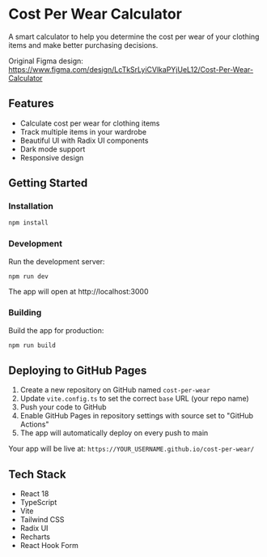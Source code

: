 # Cost Per Wear Calculator

A smart calculator to help you determine the cost per wear of your clothing items and make better purchasing decisions.

Original Figma design: https://www.figma.com/design/LcTkSrLyiCVlkaPYjUeL12/Cost-Per-Wear-Calculator

## Features

- Calculate cost per wear for clothing items
- Track multiple items in your wardrobe
- Beautiful UI with Radix UI components
- Dark mode support
- Responsive design

## Getting Started

### Installation

```bash
npm install
```

### Development

Run the development server:

```bash
npm run dev
```

The app will open at http://localhost:3000

### Building

Build the app for production:

```bash
npm run build
```

## Deploying to GitHub Pages

1. Create a new repository on GitHub named `cost-per-wear`
2. Update `vite.config.ts` to set the correct `base` URL (your repo name)
3. Push your code to GitHub
4. Enable GitHub Pages in repository settings with source set to "GitHub Actions"
5. The app will automatically deploy on every push to main

Your app will be live at: `https://YOUR_USERNAME.github.io/cost-per-wear/`

## Tech Stack

- React 18
- TypeScript
- Vite
- Tailwind CSS
- Radix UI
- Recharts
- React Hook Form
